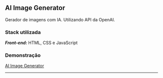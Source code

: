 ## AI Image Generator
Gerador de imagens com IA. Utilizando API da OpenAI.

### Stack utilizada
***Front-end:*** HTML, CSS e JavaScript

### Demonstração
[AI Image Generator](https://bikcraft-chi-puce.vercel.app)
<hr>

